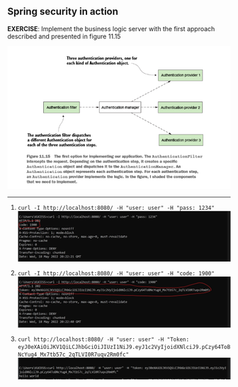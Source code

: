 ## Spring security in action

**EXERCISE**: Implement the business logic server with the first approach
described and presented in figure 11.15

![authentication](./pictures/3level_authentication.png)

--------------------------------------------------------------------------
1. `curl -I http://localhost:8080/ -H "user: user" -H "pass: 1234" `
   ![image1](./pictures/1.jpg)


2. `curl -I http://localhost:8080/ -H "user: user" -H "code: 1900" `
    ![image2](./pictures/2.jpg)


3. `curl http://localhost:8080/ -H "user: user" -H "Token: eyJ0eXAiOiJKV1QiLCJhbGciOiJIUzI1NiJ9.eyJ1c2VyIjoidXNlciJ9.pCzy64ToBNcYug4_Mx7tb57c_2qTLVI0R7uqv2Rm0fc"`
    ![image3](./pictures/3.png)